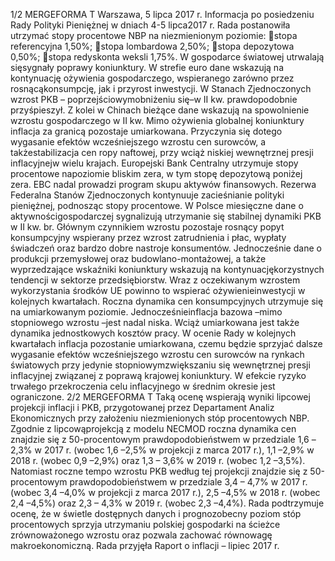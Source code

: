 1/2
MERGEFORMA
T
Warszawa, 5 lipca 2017 r.
Informacja po posiedzeniu Rady Polityki Pieniężnej
w dniach 4-5 lipca2017 r.
Rada postanowiła utrzymać stopy procentowe NBP na niezmienionym poziomie:
stopa referencyjna 1,50%;
stopa lombardowa 2,50%;
stopa depozytowa 0,50%;
stopa redyskonta weksli 1,75%.
W gospodarce światowej utrwalają sięsygnały poprawy koniunktury. W strefie euro
dane wskazują na kontynuację ożywienia gospodarczego, wspieranego zarówno przez
rosnącąkonsumpcję, jak i przyrost inwestycji. W Stanach Zjednoczonych wzrost PKB –
poprzejściowymobniżeniu się–w II kw. prawdopodobnie przyśpieszył. Z kolei w
Chinach bieżące dane wskazują na spowolnienie wzrostu gospodarczego w II kw.
Mimo ożywienia globalnej koniunktury inflacja za granicą pozostaje umiarkowana.
Przyczynia się dotego wygasanie efektów wcześniejszego wzrostu cen surowców, a
takżestabilizacja cen ropy naftowej, przy wciąż niskiej wewnętrznej presji inflacyjnejw
wielu krajach.
Europejski Bank Centralny utrzymuje stopy procentowe napoziomie bliskim zera,
w tym stopę depozytową poniżej zera. EBC nadal prowadzi program skupu aktywów
finansowych. Rezerwa Federalna Stanów Zjednoczonych kontynuuje zacieśnianie
polityki pieniężnej, podnosząc stopy procentowe.
W Polsce miesięczne dane o aktywnościgospodarczej sygnalizują utrzymanie się
stabilnej dynamiki PKB w II kw. br. Głównym czynnikiem wzrostu pozostaje rosnący
popyt konsumpcyjny wspierany przez wzrost zatrudnienia i płac, wypłaty świadczeń
oraz bardzo dobre nastroje konsumentów. Jednocześnie dane o produkcji przemysłowej
oraz budowlano-montażowej, a także wyprzedzające wskaźniki koniunktury wskazują
na kontynuacjękorzystnych tendencji w sektorze przedsiębiorstw. Wraz z oczekiwanym
wzrostem wykorzystania środków UE powinno to wspierać ożywienieinwestycji
w kolejnych kwartałach.
Roczna dynamika cen konsumpcyjnych utrzymuje się na umiarkowanym poziomie.
Jednocześnieinflacja bazowa –mimo stopniowego wzrostu –jest nadal niska. Wciąż
umiarkowana jest także dynamika jednostkowych kosztów pracy.
W ocenie Rady w kolejnych kwartałach inflacja pozostanie umiarkowana, czemu
będzie sprzyjać dalsze wygasanie efektów wcześniejszego wzrostu cen surowców na
rynkach światowych przy jedynie stopniowymzwiększaniu się wewnętrznej presji
inflacyjnej związanej z poprawą krajowej koniunktury. W efekcie ryzyko trwałego
przekroczenia celu inflacyjnego w średnim okresie jest ograniczone.
2/2
MERGEFORMA
T
Taką ocenę wspierają wyniki lipcowej projekcji inflacji i PKB, przygotowanej przez
Departament Analiz Ekonomicznych przy założeniu niezmienionych stóp procentowych
NBP. Zgodnie z lipcowąprojekcją z modelu NECMOD roczna dynamika cen znajdzie
się z 50-procentowym prawdopodobieństwem w przedziale 1,6 –2,3% w 2017 r. (wobec
1,6 –2,5% w projekcji z marca 2017 r.), 1,1 –2,9% w 2018 r. (wobec 0,9 –2,9%) oraz 1,3 –
3,6%
w 2019 r. (wobec 1,2 –3,5%). Natomiast roczne tempo wzrostu PKB według tej projekcji
znajdzie się z 50-procentowym prawdopodobieństwem w przedziale 3,4 – 4,7% w 2017 r.
(wobec 3,4 –4,0% w projekcji z marca 2017 r.), 2,5 –4,5% w 2018 r. (wobec 2,4 –4,5%)
oraz 2,3 – 4,3% w 2019 r. (wobec 2,3 –4,4%).
Rada podtrzymuje ocenę, że w świetle dostępnych danych i prognozobecny poziom
stóp procentowych sprzyja utrzymaniu polskiej gospodarki na ścieżce zrównoważonego
wzrostu oraz pozwala zachować równowagę makroekonomiczną.
Rada przyjęła Raport o inflacji – lipiec 2017 r.
